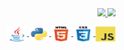 <div align="right">
  <a href="https://github.com/rodolfopfranco">
  <img height="180em" src="https://github-readme-stats.vercel.app/api?username=rodolfopfranco&show_icons=true&theme=jolly&include_all_commits=true&count_private=true"/>
  <img height="180em" src="https://github-readme-stats.vercel.app/api/top-langs/?username=rodolfopfranco&layout=compact&langs_count=7&theme=jolly"/>
</div>
<div style="display: inline_block" align="right"><br>
  <img align="center" alt="Java" height="30" width="40" src="https://github.com/rodolfopfranco/rodolfopfranco/blob/main/icons/java.svg">
  <img align="center" alt="Python" height="30" width="40" src="https://github.com/rodolfopfranco/rodolfopfranco/blob/main/icons/python.svg">
  <img align="center" alt="HTML5" height="30" width="40" src="https://github.com/rodolfopfranco/rodolfopfranco/blob/main/icons/html5.svg">
  <img align="center" alt="CSS" height="30" width="40" src="https://github.com/rodolfopfranco/rodolfopfranco/blob/main/icons/css3.svg">
  <img align="center" alt="JavaScript" height="30" width="40" src="https://github.com/rodolfopfranco/rodolfopfranco/blob/main/icons/javascript.svg">
</div>
